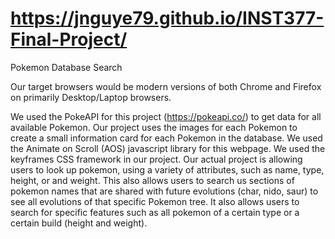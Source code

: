 # https://jnguye79.github.io/INST377-Final-Project/

Pokemon Database Search 

Our target browsers would be modern versions of both Chrome and Firefox on primarily Desktop/Laptop browsers. 

We used the PokeAPI for this project (https://pokeapi.co/) to get data for all available Pokemon. 
Our project uses the images for each Pokemon to create a small information card for each Pokemon in the database.
We used the Animate on Scroll (AOS) javascript library for this webpage. 
We used the keyframes CSS framework in our project.
Our actual project is allowing users to look up pokemon, using a variety of attributes, such as name, type, height, or and weight.  This also allows users to search us sections of pokemon names that are shared with future evolutions (char, nido, saur) to see all evolutions of that specific Pokemon tree.  It also allows users to search for specific features such as all pokemon of a certain type or a certain build (height and weight).
